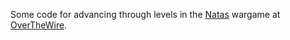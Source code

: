 Some code for advancing through levels in the [Natas](https://overthewire.org/wargames/natas/) wargame at [OverTheWire](https://overthewire.org/).
